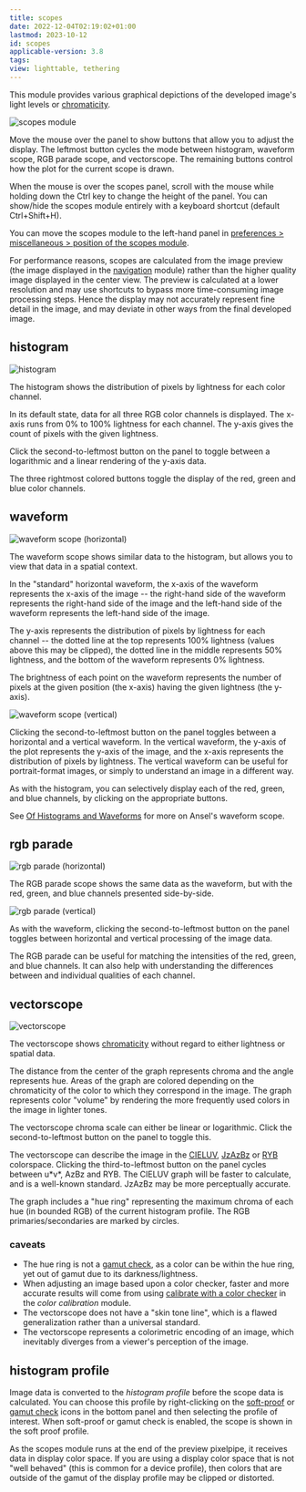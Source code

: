 ```yaml
---
title: scopes
date: 2022-12-04T02:19:02+01:00
lastmod: 2023-10-12
id: scopes
applicable-version: 3.8
tags:
view: lighttable, tethering
---
```


This module provides various graphical depictions of the developed image's light levels or [chromaticity](../../../color-management/color-dimensions#definitions).

![scopes module](scopes.png#w50)

Move the mouse over the panel to show buttons that allow you to adjust the display. The leftmost button cycles the mode between histogram, waveform scope, RGB parade scope, and vectorscope. The remaining buttons control how the plot for the current scope is drawn.

When the mouse is over the scopes panel, scroll with the mouse while holding down the Ctrl key to change the height of the panel. You can show/hide the scopes module entirely with a keyboard shortcut (default Ctrl+Shift+H).

You can move the scopes module to the left-hand panel in [preferences > miscellaneous > position of the scopes module](../../../preferences-settings/miscellaneous.md).

For performance reasons, scopes are calculated from the image preview (the image displayed in the [navigation](../darkroom/navigation.md) module) rather than the higher quality image displayed in the center view. The preview is calculated at a lower resolution and may use shortcuts to bypass more time-consuming image processing steps. Hence the display may not accurately represent fine detail in the image, and may deviate in other ways from the final developed image.

## histogram

![histogram](histogram.png#w50)

The histogram shows the distribution of pixels by lightness for each color channel.

In its default state, data for all three RGB color channels is displayed. The x-axis runs from 0% to 100% lightness for each channel. The y-axis gives the count of pixels with the given lightness.

Click the second-to-leftmost button on the panel to toggle between a logarithmic and a linear rendering of the y-axis data.

The three rightmost colored buttons toggle the display of the red, green and blue color channels.

## waveform

![waveform scope (horizontal)](waveform.png#w50)

The waveform scope shows similar data to the histogram, but allows you to view that data in a spatial context.

In the "standard" horizontal waveform, the x-axis of the waveform represents the x-axis of the image -- the right-hand side of the waveform represents the right-hand side of the image and the left-hand side of the waveform represents the left-hand side of the image.

The y-axis represents the distribution of pixels by lightness for each channel -- the dotted line at the top represents 100% lightness (values above this may be clipped), the dotted line in the middle represents 50% lightness, and the bottom of the waveform represents 0% lightness.

The brightness of each point on the waveform represents the number of pixels at the given position (the x-axis) having the given lightness (the y-axis).

![waveform scope (vertical)](waveform-vertical.png#w50)

Clicking the second-to-leftmost button on the panel toggles between a horizontal and a vertical waveform. In the vertical waveform, the y-axis of the plot represents the y-axis of the image, and the x-axis represents the distribution of pixels by lightness. The vertical waveform can be useful for portrait-format images, or simply to understand an image in a different way.

As with the histogram, you can selectively display each of the red, green, and blue channels, by clicking on the appropriate buttons.

See [Of Histograms and Waveforms](https://www.darktable.org/2013/12/of-histograms-and-waveforms/) for more on Ansel's waveform scope.

## rgb parade

![rgb parade (horizontal)](parade.png#w50)

The RGB parade scope shows the same data as the waveform, but with the red, green, and blue channels presented side-by-side.

![rgb parade (vertical)](parade-vertical.png#w50)

As with the waveform, clicking the second-to-leftmost button on the panel toggles between horizontal and vertical processing of the image data.

The RGB parade can be useful for matching the intensities of the red, green, and blue channels. It can also help with understanding the differences between and individual qualities of each channel.

## vectorscope

![vectorscope](vectorscope.png#w50)

The vectorscope shows [chromaticity](https://en.wikipedia.org/wiki/Chromaticity) without regard to either lightness or spatial data.

The distance from the center of the graph represents chroma and the angle represents hue. Areas of the graph are colored depending on the chromaticity of the color to which they correspond in the image. The graph represents color "volume" by rendering the more frequently used colors in the image in lighter tones.

The vectorscope chroma scale can either be linear or logarithmic. Click the second-to-leftmost button on the panel to toggle this.

The vectorscope can describe the image in the [CIELUV](https://en.wikipedia.org/wiki/CIELUV), [JzAzBz](https://doi.org/10.1364/OE.25.015131) or [RYB](https://en.wikipedia.org/wiki/RYB_color_model) colorspace. Clicking the third-to-leftmost button on the panel cycles between u\*v\*, AzBz and RYB. The CIELUV graph will be faster to calculate, and is a well-known standard. JzAzBz may be more perceptually accurate.

The graph includes a "hue ring" representing the maximum chroma of each hue (in bounded RGB) of the current histogram profile. The RGB primaries/secondaries are marked by circles.

### caveats

- The hue ring is not a [gamut check](../darkroom/gamut.md), as a color can be within the hue ring, yet out of gamut due to its darkness/lightness.
- When adjusting an image based upon a color checker, faster and more accurate results will come from using [calibrate with a color checker](../../processing-modules/color-calibration#extracting-settings-using-a-color-checker) in the _color calibration_ module.
- The vectorscope does not have a "skin tone line", which is a flawed generalization rather than a universal standard.
- The vectorscope represents a colorimetric encoding of an image, which inevitably diverges from a viewer's perception of the image.

## histogram profile

Image data is converted to the _histogram profile_ before the scope data is calculated. You can choose this profile by right-clicking on the [soft-proof](../darkroom/soft-proof.md) or [gamut check](../darkroom/gamut.md) icons in the bottom panel and then selecting the profile of interest. When soft-proof or gamut check is enabled, the scope is shown in the soft proof profile.

As the scopes module runs at the end of the preview pixelpipe, it receives data in display color space. If you are using a display color space that is not "well behaved" (this is common for a device profile), then colors that are outside of the gamut of the display profile may be clipped or distorted.
